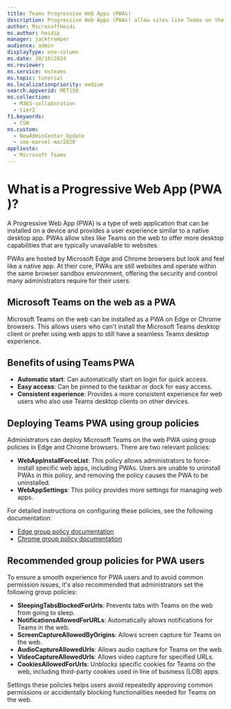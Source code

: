 ```yaml
---
title: Teams Progressive Web Apps (PWAs)
description: Progressive Web Apps (PWAs) allow sites like Teams on the web to offer more desktop capabilities that are typically unavailable to websites.
author: MicrosoftHeidi
ms.author: heidip
manager: jacktremper
audience: admin
displayType: one-column
ms.date: 10/18/2024
ms.reviewer: 
ms.service: msteams
ms.topic: tutorial
ms.localizationpriority: medium
search.appverid: MET150
ms.collection:
  - M365-collaboration
  - tier2
f1.keywords:
  - CSH
ms.custom:
  - NewAdminCenter_Update
  - seo-marvel-mar2020
appliesto: 
  - Microsoft Teams
---
```


# What is a Progressive Web App (PWA)?

A Progressive Web App (PWA) is a type of web application that can be installed on a device and provides a user experience similar to a native desktop app. PWAs allow sites like Teams on the web to offer more desktop capabilities that are typically unavailable to websites.

PWAs are hosted by Microsoft Edge and Chrome browsers but look and feel like a native app. At their core, PWAs are still websites and operate within the same browser sandbox environment, offering the security and control many administrators require for their users.

## Microsoft Teams on the web as a PWA

Microsoft Teams on the web can be installed as a PWA on Edge or Chrome browsers. This allows users who can't install the Microsoft Teams desktop client or prefer using web apps to still have a seamless Teams desktop experience.

## Benefits of using Teams PWA

- **Automatic start**: Can automatically start on login for quick access.
- **Easy access**: Can be pinned to the taskbar or dock for easy access.
- **Consistent experience**: Provides a more consistent experience for web users who also use Teams desktop clients on other devices.

## Deploying Teams PWA using group policies

Administrators can deploy Microsoft Teams on the web PWA using group policies in Edge and Chrome browsers. There are two relevant policies:

- **WebAppInstallForceList**: This policy allows administrators to force-install specific web apps, including PWAs. Users are unable to uninstall PWAs in this policy, and removing the policy causes the PWA to be uninstalled.
- **WebAppSettings**: This policy provides more settings for managing web apps.

For detailed instructions on configuring these policies, see the following documentation:

- [Edge group policy documentation](/deployedge/microsoft-edge-policies)
- [Chrome group policy documentation](https://support.google.com/chrome/a/answer/187202)

## Recommended group policies for PWA users

To ensure a smooth experience for PWA users and to avoid common permission issues, it's also recommended that administrators set the following group policies:

- **SleepingTabsBlockedForUrls**: Prevents tabs with Teams on the web from going to sleep.
- **NotificationsAllowedForURLs**: Automatically allows notifications for Teams in the web.
- **ScreenCaptureAllowedByOrigins**: Allows screen capture for Teams on the web.
- **AudioCaptureAllowedUrls**: Allows audio capture for Teams on the web.
- **VideoCaptureAllowedUrls**: Allows video capture for specified URLs.
- **CookiesAllowedForUrls**: Unblocks specific cookies for Teams on the web, including third-party cookies used in line of business (LOB) apps.

Settings these policies helps users avoid repeatedly approving common permissions or accidentally blocking functionalities needed for Teams on the web.
